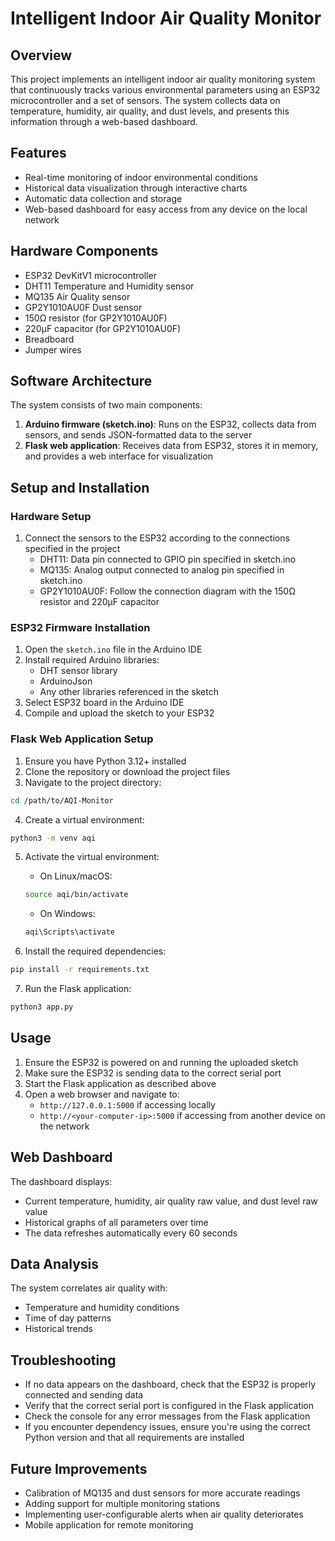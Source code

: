 # Intelligent Indoor Air Quality Monitor

## Overview
This project implements an intelligent indoor air quality monitoring system that continuously tracks various environmental parameters using an ESP32 microcontroller and a set of sensors. The system collects data on temperature, humidity, air quality, and dust levels, and presents this information through a web-based dashboard.

## Features
- Real-time monitoring of indoor environmental conditions
- Historical data visualization through interactive charts
- Automatic data collection and storage
- Web-based dashboard for easy access from any device on the local network

## Hardware Components
- ESP32 DevKitV1 microcontroller
- DHT11 Temperature and Humidity sensor
- MQ135 Air Quality sensor
- GP2Y1010AU0F Dust sensor
- 150Ω resistor (for GP2Y1010AU0F)
- 220μF capacitor (for GP2Y1010AU0F)
- Breadboard
- Jumper wires

## Software Architecture
The system consists of two main components:
1. **Arduino firmware (sketch.ino)**: Runs on the ESP32, collects data from sensors, and sends JSON-formatted data to the server
2. **Flask web application**: Receives data from ESP32, stores it in memory, and provides a web interface for visualization

## Setup and Installation

### Hardware Setup
1. Connect the sensors to the ESP32 according to the connections specified in the project
   - DHT11: Data pin connected to GPIO pin specified in sketch.ino
   - MQ135: Analog output connected to analog pin specified in sketch.ino
   - GP2Y1010AU0F: Follow the connection diagram with the 150Ω resistor and 220μF capacitor

### ESP32 Firmware Installation
1. Open the `sketch.ino` file in the Arduino IDE
2. Install required Arduino libraries:
   - DHT sensor library
   - ArduinoJson
   - Any other libraries referenced in the sketch
3. Select ESP32 board in the Arduino IDE
4. Compile and upload the sketch to your ESP32

### Flask Web Application Setup
1. Ensure you have Python 3.12+ installed
2. Clone the repository or download the project files
3. Navigate to the project directory:
```bash
cd /path/to/AQI-Monitor
```

4. Create a virtual environment:
```bash
python3 -m venv aqi
```

5. Activate the virtual environment:
   - On Linux/macOS:
   ```bash
   source aqi/bin/activate
   ```
   - On Windows:
   ```bash
   aqi\Scripts\activate
   ```

6. Install the required dependencies:
```bash
pip install -r requirements.txt
```

7. Run the Flask application:
```bash
python3 app.py
```

## Usage
1. Ensure the ESP32 is powered on and running the uploaded sketch
2. Make sure the ESP32 is sending data to the correct serial port
3. Start the Flask application as described above
4. Open a web browser and navigate to:
   - `http://127.0.0.1:5000` if accessing locally
   - `http://<your-computer-ip>:5000` if accessing from another device on the network

## Web Dashboard
The dashboard displays:
- Current temperature, humidity, air quality raw value, and dust level raw value
- Historical graphs of all parameters over time
- The data refreshes automatically every 60 seconds

## Data Analysis
The system correlates air quality with:
- Temperature and humidity conditions
- Time of day patterns
- Historical trends

## Troubleshooting
- If no data appears on the dashboard, check that the ESP32 is properly connected and sending data
- Verify that the correct serial port is configured in the Flask application
- Check the console for any error messages from the Flask application
- If you encounter dependency issues, ensure you're using the correct Python version and that all requirements are installed

## Future Improvements
- Calibration of MQ135 and dust sensors for more accurate readings
- Adding support for multiple monitoring stations
- Implementing user-configurable alerts when air quality deteriorates
- Mobile application for remote monitoring